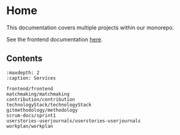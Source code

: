 # Home

This documentation covers multiple projects within our monorepo.

See the frontend documentation [here](frontend/frontend.md).

## Contents

```{toctree}
:maxdepth: 2
:caption: Services

frontend/frontend
matchmaking/matchmaking
contribution/contribution
technologyStack/technologyStack
gitmethodology/methodology
scrum-docs/sprint1
userstories-userjournals/userstories-userjournals
workplan/workplan

